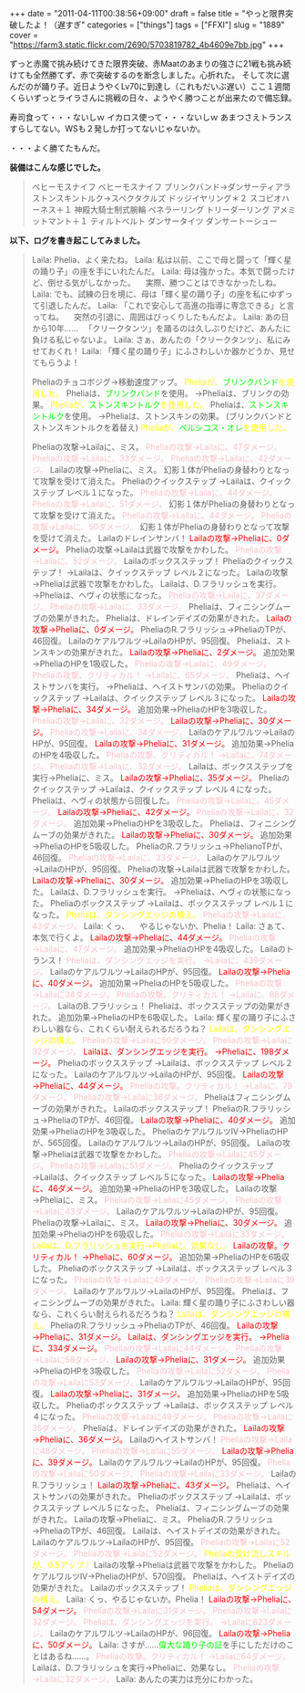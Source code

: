 +++
date = "2011-04-11T00:38:56+09:00"
draft = false
title = "やっと限界突破したよ！（遅すぎ"
categories = ["things"]
tags = ["FFXI"]
slug = "1889"
cover = "https://farm3.static.flickr.com/2690/5703819782_4b4609e7bb.jpg"
+++

ずっと赤魔で挑み続けてきた限界突破、赤Maatのあまりの強さに21戦も挑み続けても全然勝てず、赤で突破するのを断念しました。心折れた。
そして次に選んだのが踊り子。近日ようやくLv70に到達し（これもだいぶ遅い）ここ１週間くらいずっとライラさんに挑戦の日々、ようやく勝つことが出来たので備忘録。

寿司食って・・・ないしｗ
イカロス使って・・・ないしｗ
あまつさえトランスすらしてない。WSも２発しか打ってないじゃないか。

・・・よく勝てたもんだ。


<strong>装備はこんな感じでした。</strong>
<blockquote>

ベヒーモスナイフ
ベヒーモスナイフ
ブリンクバンド→ダンサーティアラ
ストンスキントルク→スペクタクルズ
ドッジイヤリング＊２
スコピオハーネス＋１
神殿大騎士制式腕輪
ベネラーリング
トリーダーリング
アメミットマント＋１
ティルトベルト
ダンサータイツ
ダンサートーシュー

</blockquote>

<strong>以下、ログを書き起こしてみました。</strong>
<blockquote>
Laila: Phelia、よく来たね。
Laila: 私は以前、ここで母と闘って「輝く星の踊り子」の座を手にいれたんだ。
Laila: 母は強かった。本気で闘ったけど、倒せる気がしなかった。
　実際、勝つことはできなかったしね。
Laila: でも、試練の日を境に、母は「輝く星の踊り子」の座を私にゆずって引退したんだ。
Laila: 「これで安心して高進の指導に専念できる」と言ってね。
　突然の引退に、周囲はびっくりしたもんだよ。
Laila: あの日から10年……
　「クリークタンツ」を踊るのは久しぶりだけど、あんたに負ける私じゃないよ。
Laila: さぁ、あんたの「クリークタンツ」、私にみせておくれ！
Laila: 「輝く星の踊り子」にふさわしいか器かどうか、見せてもらうよ！

Pheliaのチョコボジグ→移動速度アップ。
<font color="yellow">Pheliaが、</font><font color="lime">ブリンクバンド</font><font color="yellow">を使用した。</font>
Pheliaは、<font color="lime">ブリンクバンド</font>を使用。
→Pheliaは、ブリンクの効果。
<font color="yellow">Pheliaが、</font><font color="lime">ストンスキントルク</font><font color="yellow">を使用した。</font>
Pheliaは、<font color="lime">ストンスキントルク</font>を使用。
→Pheliaは、ストンスキンの効果。
(ブリンクバンドとストンスキントルクを着替え)
<font color="yellow">Pheliaが、</font><font color="lime">ペルシコス・オレ</font><font color="yellow">を使用した。</font>

Pheliaの攻撃→Lailaに、ミス。
<font color="pink">Pheliaの攻撃→Lailaに、47ダメージ。</font>
<font color="pink">Pheliaの攻撃→Lailaに、33ダメージ。</font>
<font color="pink">Pheliaの攻撃→Lailaに、42ダメージ。</font>
Lailaの攻撃→Pheliaに、ミス。
幻影１体がPheliaの身替わりとなって攻撃を受けて消えた。
Pheliaのクイックステップ
→Lailaは、クイックステップ レベル１になった。
<font color="pink">Pheliaの攻撃→Lailaに、44ダメージ。</font>
<font color="pink">Pheliaの攻撃→Lailaに、51ダメージ。</font>
幻影１体がPheliaの身替わりとなって攻撃を受けて消えた。
<font color="pink">Pheliaの攻撃→Lailaに、44ダメージ。</font>
<font color="pink">Pheliaの攻撃→Lailaに、50ダメージ。</font>
幻影１体がPheliaの身替わりとなって攻撃を受けて消えた。
Lailaのドレインサンバ！
<font color="red">Lailaの攻撃→Pheliaに、0ダメージ。</font>
Pheliaの攻撃→Lailaは武器で攻撃をかわした。
<font color="pink">Pheliaの攻撃→Lailaに、52ダメージ。</font>
Lailaのボックスステップ！
Pheliaのクイックステップ！
→Lailaは、クイックステップ レベル２になった。
Lailaの攻撃→Pheliaは武器で攻撃をかわした。
Lailaは、D.フラリッシュを実行。
→Pheliaは、ヘヴィの状態になった。
<font color="pink">Pheliaの攻撃→Lailaに、37ダメージ。</font>
<font color="pink">Pheliaの攻撃→Lailaに、33ダメージ。</font>
Pheliaは、フィニシングムーブの効果がきれた。
Pheliaは、ドレインデイズの効果がきれた。
<font color="red">Lailaの攻撃→Pheliaに、0ダメージ。</font>
PheliaのR.フラリッシュ→PheliaのTPが、46回復。
Lailaのケアルワルツ→LailaのHPが、95回復。
Pheliaは、ストンスキンの効果がきれた。
<font color="red">Lailaの攻撃→Pheliaに、2ダメージ。</font>
追加効果→PheliaのHPを1吸収した。
<font color="pink">Pheliaの攻撃→Lailaに、49ダメージ。</font>
<font color="pink">Pheliaの攻撃、クリティカル！
→Lailaに、65ダメージ。</font>
Pheliaは、ヘイストサンバを実行。
→Pheliaは、ヘイストサンバの効果。
Pheliaのクイックステップ
→Lailaは、クイックステップ レベル３になった。
<font color="red">Lailaの攻撃→Pheliaに、34ダメージ。</font>
追加効果→PheliaのHPを3吸収した。
<font color="pink">Pheliaの攻撃→Lailaに、32ダメージ。</font>
<font color="red">Lailaの攻撃→Pheliaに、30ダメージ。</font>
<font color="pink">Pheliaの攻撃→Lailaに、34ダメージ。</font>
Lailaのケアルワルツ→LailaのHPが、95回復。
<font color="red">Lailaの攻撃→Pheliaに、31ダメージ。</font>
追加効果→PheliaのHPを4吸収した。
<font color="pink">Pheliaの攻撃、クリティカル！
→Lailaに、74ダメージ。</font>
<font color="pink">Pheliaの攻撃→Lailaに、32ダメージ。</font>
Lailaは、ボックスステップを実行→Pheliaに、ミス。
<font color="red">Lailaの攻撃→Pheliaに、35ダメージ。</font>
Pheliaのクイックステップ
→Lailaは、クイックステップ レベル４になった。
Pheliaは、ヘヴィの状態から回復した。
<font color="pink">Pheliaの攻撃→Lailaに、45ダメージ。</font>
<font color="red">Lailaの攻撃→Pheliaに、42ダメージ。</font>
<font color="pink">Pheliaの攻撃→Lailaに、32ダメージ。</font>
追加効果→PheliaのHPを3吸収した。
Pheliaは、フィニシングムーブの効果がきれた。
<font color="red">Lailaの攻撃→Pheliaに、30ダメージ。</font>
追加効果→PheliaのHPを5吸収した。
PheliaのR.フラリッシュ→PhelianoTPが、46回復。
<font color="pink">Pheliaの攻撃→Lailaに、33ダメージ。</font>
Lailaのケアルワルツ→LailaのHPが、95回復。
Pheliaの攻撃→Lailaは武器で攻撃をかわした。
<font color="red">Lailaの攻撃→Pheliaに、30ダメージ。</font>
追加効果→PheliaのHPを3吸収した。
Lailaは、D.フラリッシュを実行。
→Pheliaは、ヘヴィの状態になった。
Pheliaのボックスステップ
→Lailaは、ボックスステップ レベル１になった。
<font color="yellow">Pheliaは、ダンシングエッジの構え。</font>
<font color="pink">Pheliaの攻撃→Lailaに、43ダメージ。</font>
Laila: くっ、
　やるじゃないか、Phelia！
Laila: さぁて、本気で行くよ。
<font color="red">Lailaの攻撃→Pheliaに、44ダメージ。</font>
<font color="pink">Pheliaの攻撃→Lailaに、47ダメージ。</font>
追加効果→PheliaのHPを4吸収した。
Lailaのトランス！
<font color="pink">Pheliaは、ダンシングエッジを実行。
→Lailaに、439ダメージ。</font>
Lailaのケアルワルツ→LailaのHPが、95回復。
<font color="red">Lailaの攻撃→Pheliaに、40ダメージ。</font>
追加効果→PheliaのHPを5吸収した。
<font color="pink">Pheliaの攻撃→Lailaに34ダメージ。</font>
<font color="pink">Pheliaの攻撃。クリティカル！
→Lailaに、88ダメージ。</font>
LailaのB.フラリッシュ！
Pheliaは、ボックスステップの効果がきれた。
追加効果→PheliaのHPを6吸収した。
Laila: 輝く星の踊り子にふさわしい器なら、これくらい耐えられるだろうね？
<font color="yellow">Lailaは、ダンシングエッジの構え。</font>
<font color="pink">Pheliaの攻撃→Lailaに50ダメージ。</font>
<font color="pink">Pheliaの攻撃→Lailaに32ダメージ。</font>
<font color="red">Lailaは、ダンシングエッジを実行。
→Pheliaに、198ダメージ。</font>
Pheliaのボックスステップ
→Lailaは、ボックスステップ レベル２になった。
Lailaのケアルワルツ→LailaのHPが、95回復。
<font color="red">Lailaの攻撃→Pheliaに、44ダメージ。</font>
<font color="pink">Pheliaの攻撃。クリティカル！
→Lailaに、79ダメージ。</font>
<font color="pink">Pheliaの攻撃→Lailaに36ダメージ。</font>
Pheliaはフィニシングムーブの効果がきれた。
Lailaのボックスステップ！
PheliaのR.フラリッシュ→PheliaのTPが、46回復。
<font color="red">Lailaの攻撃→Pheliaに、40ダメージ。</font>
追加効果→PheliaのHPを3吸収した。
PheliaのケアルワルツIV→PheliaのHPが、565回復。
Lailaのケアルワルツ→LailaのHPが、95回復。
Lailaの攻撃→Pheliaは武器で攻撃をかわした。
<font color="pink">Pheliaの攻撃→Lailaに45ダメージ。</font>
<font color="pink">Pheliaの攻撃→Lailaに51ダメージ。</font>
Pheliaのクイックステップ
→Lailaは、クイックステップ レベル５になった。
<font color="red">Lailaの攻撃→Pheliaに、46ダメージ。</font>
追加効果→PheliaのHPを3吸収した。
Lailaの攻撃→Pheliaに、ミス。
<font color="pink">Pheliaの攻撃→Lailaに45ダメージ。</font>
<font color="pink">Pheliaの攻撃→Lailaに43ダメージ。</font>
Lailaのケアルワルツ→LailaのHPが、95回復。
Pheliaの攻撃→Lailaに、ミス。
<font color="red">Lailaの攻撃→Pheliaに、30ダメージ。</font>
追加効果→PheliaのHPを6吸収した。
<font color="pink">Pheliaの攻撃→Lailaに33ダメージ。</font>
<font color="yellow">Lailaは、D.フラリッシュを実行→Pheliaに、効果なし。</font>
<font color="red">Lailaの攻撃。クリティカル！
→Pheliaに、60ダメージ。</font>
追加効果→PheliaのHPを6吸収した。
Pheliaのボックスステップ
→Lailaは、ボックスステップ レベル３になった。
<font color="pink">Pheliaの攻撃→Lailaに49ダメージ。</font>
<font color="pink">Pheliaの攻撃→Lailaに39ダメージ。</font>
Lailaのケアルワルツ→LailaのHPが、95回復。
Pheliaは、フィニシングムーブの効果がきれた。
Laila: 輝く星の踊り子にふさわしい器なら、これくらい耐えられるだろうね？
<font color="yellow">Lailaは、ダンシングエッジの構え。</font>
PheliaのR.フラリッシュ→PheliaのTPが、46回復。
<font color="red">Lailaの攻撃→Pheliaに、31ダメージ。
Lailaは、ダンシングエッジを実行。
→Pheliaに、334ダメージ。</font>
<font color="pink">Pheliaの攻撃→Lailaに44ダメージ。</font>
<font color="pink">Pheliaの攻撃→Lailaに58ダメージ。</font>
<font color="red">Lailaの攻撃→Pheliaに、31ダメージ。</font>
追加効果→PheliaのHPを3吸収した。
<font color="pink">Pheliaの攻撃→Lailaに52ダメージ。</font>
<font color="pink">Pheliaの攻撃→Lailaに53ダメージ。</font>
Lailaのケアルワルツ→LailaのHPが、95回復。
<font color="red">Lailaの攻撃→Pheliaに、31ダメージ。</font>
追加効果→PheliaのHPを5吸収した。
Pheliaのボックスステップ
→Lailaは、ボックスステップ レベル４になった。
<font color="pink">Pheliaの攻撃→Lailaに49ダメージ。</font>
<font color="pink">Pheliaの攻撃→Lailaに35ダメージ。</font>
Pheliaは、ドレインデイズの効果がきれた。
<font color="red">Lailaの攻撃→Pheliaに、36ダメージ。</font>
Lailaのヘイストサンバ！
<font color="pink">Pheliaの攻撃→Lailaに48ダメージ。</font>
<font color="pink">Pheliaの攻撃→Lailaに55ダメージ。</font>
<font color="red">Lailaの攻撃→Pheliaに、39ダメージ。</font>
Lailaのケアルワルツ→LailaのHPが、95回復。
<font color="pink">Pheliaの攻撃→Lailaに50ダメージ。</font>
<font color="pink">Pheliaの攻撃→Lailaに33ダメージ。</font>
LailaのR.フラリッシュ！
<font color="red">Lailaの攻撃→Pheliaに、43ダメージ。</font>
Pheliaは、ヘイストサンバの効果がきれた。
Pheliaのボックスステップ
→Lailaは、ボックスステップ レベル５になった。
Pheliaは、フィニシングムーブの効果がきれた。
Lailaの攻撃→Pheliaに、ミス。
PheliaのR.フラリッシュ→PheliaのTPが、46回復。
Lailaは、ヘイストデイズの効果がきれた。
Lailaのケアルワルツ→LailaのHPが、95回復。
<font color="pink">Pheliaの攻撃→Lailaに52ダメージ。</font>
<font color="pink">Pheliaの攻撃→Lailaに52ダメージ。</font>
<font color="yellow">Pheliaの受け流しスキルが、0.5アップ！</font>
Lailaの攻撃→Pheliaは武器で攻撃をかわした。
PheliaのケアルワルツIV→PheliaのHPが、570回復。
Pheliaは、ヘイストデイズの効果がきれた。
Lailaのボックスステップ！
<font color="yellow">Pheliaは、ダンシングエッジの構え。</font>
Laila: くっ、やるじゃないか。Phelia！
<font color="red">Lailaの攻撃→Pheliaに、54ダメージ。</font>
<font color="pink">Pheliaの攻撃→Lailaに31ダメージ。</font>
<font color="pink">Pheliaの攻撃→Lailaに32ダメージ。</font>
<font color="pink">Pheliaは、ダンシングエッジを実行。
→Lailaに623ダメージ。</font>
Lailaのケアルワルツ→LailaのHPが、96回復。
<font color="red">Lailaの攻撃→Pheliaに、50ダメージ。</font>
Laila: さすが……<font color="lime">偉大な踊り子の証</font>を手にしただけのことはあるね……。
<font color="pink">Pheliaの攻撃。クリティカル！
→Lailaに64ダメージ。</font>
Lailaは、D.フラリッシュを実行→Pheliaに、効果なし。
<font color="pink">Pheliaの攻撃→Lailaに32ダメージ。</font>
Laila: あんたの実力は充分にわかった。
</blockquote>


